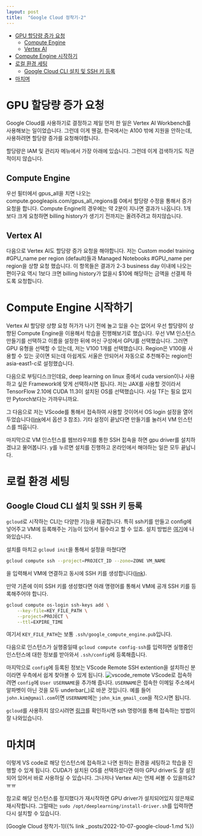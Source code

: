 ```yaml
---
layout: post
title:  "Google Cloud 정착기-2"
---
```

- [GPU 할당량 증가 요청](#gpu-할당량-증가-요청)
  - [Compute Engine](#compute-engine)
  - [Vertex AI](#vertex-ai)
- [Compute Engine 시작하기](#compute-engine-시작하기)
- [로컬 환경 세팅](#로컬-환경-세팅)
  - [Google Cloud CLI 설치 및 SSH 키 등록](#google-cloud-cli-설치-및-ssh-키-등록)
- [마치며](#마치며)
# GPU 할당량 증가 요청
Google Cloud를 사용하기로 결정하고 제일 먼저 한 일은 Vertex AI Workbench를 사용해보는 일이었습니다. 그런데 이게 웬걸, 한국에서는 A100 밖에 지원을 안하는데, 사용하려면 할당량 증가를 요청해야합니다. 

할당량은 IAM 및 관리자 메뉴에서 가장 아래에 있습니다. 그런데 이게 검색하기도 직관적이지 않습니다. 

## Compute Engine
우선 필터에서 gpus_all을 치면 나오는 compute.googleapis.com/gpus_all_regions를 0에서 할당량 수정을 통해서 증가 요청을 합니다.
Compute Engine의 경우에는 약 2분이 지나면 결과가 나옵니다. 1개 보다 크게 요청하면 billing history가 생기기 전까지는 올려주려고 하지않습니다. 

## Vertex AI
다음으로 Vertex AI도 할당량 증가 요청을 해야합니다.
저는 Custom model training #GPU_name per region (default)들과 Managed Notebooks #GPU_name per region을 상향 요청 했습니다. 이 항목들은 결과가 2-3 business day 이내에 나오는 편이구요 역시 1보다 크면 billing history가 없을시 $10에 해당하는 금액을 선결제 하도록 요청합니다.

# Compute Engine 시작하기
Vertex AI 할당량 상향 요청 허가가 나기 전에 놀고 있을 수는 없어서 우선 할당량이 상향된 Compute Engine을 이용해서 학습을 진행해보기로 했습니다.
우선 VM 인스턴스 만들기를 선택하고 이름을 설정한 뒤에 머신 구성에서 GPU를 선택했습니다.
그러면 GPU 유형을 선택할 수 있는데, 저는 V100 1개를 선택했습니다. 
Region은 V100을 사용할 수 있는 곳이면 되는데 아쉽게도 서울은 안되어서 자동으로 추천해주는 region인 asia-east1-c로 설정했습니다.

다음으로 부팅디스크인데요, deep learning on linux 중에서 cuda version이나 사용하고 싶은 Framework에 맞게 선택하시면 됩니다. 저는 JAX를 사용할 것이라서 TensorFlow 2.10에 CUDA 11.3이 설치된 OS를 선택했습니다. 사실 TF는 필요 없지만 Pytorch보다는 가까우니까요.

그 다음으로 저는 VScode를 통해서 접속하여 사용할 것이어서 OS login 설정을 열어두었습니다([link](https://cloud.google.com/compute/docs/oslogin/set-up-oslogin)에서 옵션 3 참조). 기타 설정이 끝났다면 만들기를 눌러서 VM 인스턴스를 띄웁니다.

마지막으로 VM 인스턴스를 웹브라우저를 통한 SSH 접속을 하면 gpu driver를 설치하겠냐고 물어봅니다. y를 누르면 설치를 진행하고 온라인에서 해야하는 일은 모두 끝납니다.

# 로컬 환경 세팅
## Google Cloud CLI 설치 및 SSH 키 등록
`gcloud`로 시작하는 CLI는 다양한 기능을 제공합니다. 특히 ssh키를 만들고 config에 넣어주고 VM에 등록해주는 기능이 있어서 필수라고 할 수 있죠. 
설치 방법은 [여기](https://cloud.google.com/sdk/docs/install)에 나와있습니다.

설치를 마치고 `gcloud init`을 통해서 설정을 마쳤다면 
```sh
gcloud compute ssh --project=PROJECT_ID --zone=ZONE VM_NAME
```
을 입력해서 VM에 연결하고 동시에 SSH 키를 생성합니다([link](https://cloud.google.com/compute/docs/instances/connecting-to-instance#gcetools)). 

만약 기존에 이미 SSH 키를 생성했다면 아래 명령어를 통해서 VM에 공개 SSH 키를 등록해주어야 합니다. 
```sh
gcloud compute os-login ssh-keys add \
    --key-file=KEY_FILE_PATH \
    --project=PROJECT \
    --ttl=EXPIRE_TIME
```
여기서 `KEY_FILE_PATH`는 보통 `.ssh/google_compute_engine.pub`입니다.

다음으로 인스턴스가 실행중일때 `gcloud compute config-ssh`를 입력하면 실행중인 인스턴스에 대한 정보를 받아와서 `.ssh/config`에 등록해줍니다.

마지막으로 `config`에 등록된 정보는 VScode Remote SSH extention을 설치하신 분이라면 우측에서 쉽게 찾아볼 수 있게 됩니다.
![vscode_remote](/assets/images/remote_ssh.png)
VScode로 접속하려면 `config`에 `User USERNAME`을 추가해 줍니다. `USERNAME`은 접속한 이메일 주소에서 알파벳이 아닌 것을 모두 underbar(_)로 바꾼 것입니다. 예를 들어 `john.kim@gmail.com`이면 `USERNAME`에는 `john_kim_gmail_com`을 적으시면 됩니다.

`gcloud`를 사용하지 않으시려면 [링크](https://cloud.google.com/compute/docs/connect/ssh-using-third-party-tools)를 확인하시면 ssh 명령어를 통해 접속하는 방법이 잘 나와있습니다.

# 마치며
이렇게 VS code로 해당 인스턴스에 접속하고 나면 원하는 환경을 세팅하고 학습을 진행할 수 있게 됩니다. CUDA가 설치된 OS를 선택하셨다면 아마 GPU driver도 잘 설정되어 있어서 바로 사용하실 수 있습니다. 그나저나 Vertex AI는 언제 써볼 수 있을까요? ㅠㅠ

참고로 해당 인스턴스를 정지했다가 재시작하면 GPU driver가 설치되어있지 않은채로 재시작합니다. 그럴때는 `sudo /opt/deeplearning/install-driver.sh`를 입력하면 다시 설치할 수 있습니다.

[Google Cloud 정착기-1]({% link _posts/2022-10-07-google-cloud-1.md %})